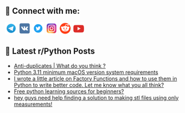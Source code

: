 ## 🔎 Connect with me:
[<img src="https://github.com/bullbesh/bullbesh/blob/main/images/Telegram.png" width="32" height="32" />](https://t.me/bullbesh)
[<img src="https://github.com/bullbesh/bullbesh/blob/main/images/VK.png" width="32" height="32" />](https://vk.com/bullbesh)
[<img src="https://github.com/bullbesh/bullbesh/blob/main/images/Twitter.png" width="32" height="32" />](https://twitter.com/bullbesh1)
[<img src="https://github.com/bullbesh/bullbesh/blob/main/images/Instagram.png" width="32" height="32" />](https://www.instagram.com/bullbesh)
[<img src="https://github.com/bullbesh/bullbesh/blob/main/images/Reddit.png" width="32" height="32" />](https://www.reddit.com/user/bullbesh)
[<img src="https://github.com/bullbesh/bullbesh/blob/main/images/YouTube.png" width="32" height="32" />](https://www.youtube.com/channel/UCtfjRs6uzgq5mfm8S06WTcg)

## 📕 Latest r/Python Posts
<!-- BLOG-POST-LIST:START -->
- [Anti-duplicates | What do you think ?](https://www.reddit.com/r/Python/comments/ynqk7t/antiduplicates_what_do_you_think/)
- [Python 3.11 minimum macOS version system requirements](https://www.reddit.com/r/Python/comments/ynqg4v/python_311_minimum_macos_version_system/)
- [I wrote a little article on Factory Functions and how to use them in Python to write better code. Let me know what you all think?](https://www.reddit.com/r/Python/comments/yno4ik/i_wrote_a_little_article_on_factory_functions_and/)
- [Free python learning sources for beginners?](https://www.reddit.com/r/Python/comments/ynnq7u/free_python_learning_sources_for_beginners/)
- [hey guys need help finding a solution to making stl files using only measurements!](https://www.reddit.com/r/Python/comments/ynko28/hey_guys_need_help_finding_a_solution_to_making/)
<!-- BLOG-POST-LIST:END -->
